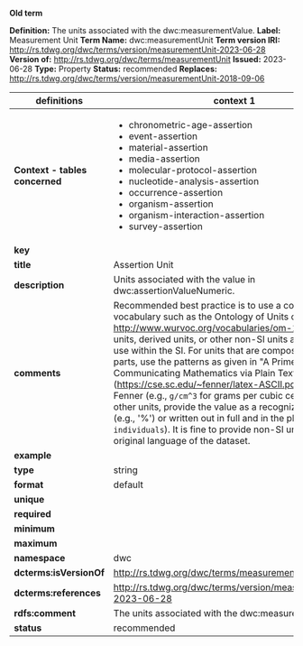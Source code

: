 **Old term**

**Definition:** The units associated with the dwc:measurementValue.
**Label:** Measurement Unit
**Term Name:** dwc:measurementUnit
**Term version IRI:** http://rs.tdwg.org/dwc/terms/version/measurementUnit-2023-06-28
**Version of:** http://rs.tdwg.org/dwc/terms/measurementUnit
**Issued:** 2023-06-28
**Type:** Property
**Status:** recommended
**Replaces:** http://rs.tdwg.org/dwc/terms/version/measurementUnit-2018-09-06


| definitions | context 1 |
|-|-|
| **Context - tables concerned** | <ul><li>chronometric-age-assertion</li><li>event-assertion</li><li>material-assertion</li><li>media-assertion</li><li>molecular-protocol-assertion</li><li>nucleotide-analysis-assertion</li><li>occurrence-assertion</li><li>organism-assertion</li><li>organism-interaction-assertion</li><li>survey-assertion</li></ul> |
| **key** |  |
| **title** | Assertion Unit |
| **description** | Units associated with the value in dwc:assertionValueNumeric. |
| **comments** | Recommended best practice is to use a controlled vocabulary such as the Ontology of Units of Measure http://www.wurvoc.org/vocabularies/om-1.8/ of SI units, derived units, or other non-SI units accepted for use within the SI. For units that are composed of multiple parts, use the patterns as given in "A Primer for Communicating Mathematics via Plain Text" (https://cse.sc.edu/~fenner/latex-ASCII.pdf) by Stephen Fenner (e.g., `g/cm^3` for grams per cubic centimeter). For other units, provide the value as a recognizable standard (e.g., '%') or written out in full and in the plural (e.g., `individuals`). It is fine to provide non-SI units in the original language of the dataset. |
| **example** |  |
| **type** | string |
| **format** | default |
| **unique** |  |
| **required** |  |
| **minimum** |  |
| **maximum** |  |
| **namespace** | dwc |
| **dcterms:isVersionOf** | http://rs.tdwg.org/dwc/terms/measurementUnit |
| **dcterms:references** | http://rs.tdwg.org/dwc/terms/version/measurementUnit-2023-06-28 |
| **rdfs:comment** | The units associated with the dwc:measurementValue. |
| **status** | recommended |
